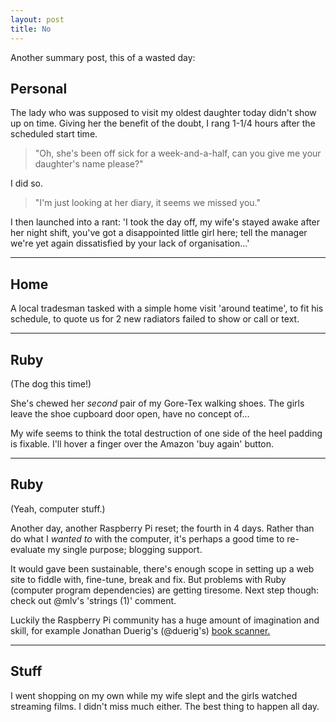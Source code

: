 ```yaml
---
layout: post
title: No
---
```


Another summary post, this of a wasted day:

## Personal

The lady who was supposed to visit my oldest daughter today didn't show up on time.  Giving her the benefit of the doubt, I rang 1-1/4 hours after the scheduled start time.

> "Oh, she's been off sick for a week-and-a-half, can you give me your daughter's name please?"

I did so.

> "I'm just looking at her diary, it seems we missed you."

I then launched into a rant: 'I took the day off, my wife's stayed awake after her night shift, you've got a disappointed little girl here; tell the manager we're yet again dissatisfied by your lack of organisation…'

---

## Home

A local tradesman tasked with a simple home visit 'around teatime', to fit his schedule, to quote us for 2 new radiators failed to show or call or text.

---

## Ruby

(The dog this time!)

She's chewed her *second* pair of my Gore-Tex walking shoes.  The girls leave the shoe cupboard door open, have no concept of…

My wife seems to think the total  destruction of one side of the heel padding is fixable.  I'll hover a finger over the Amazon 'buy again' button.

---

## Ruby

(Yeah, computer stuff.)

Another day, another Raspberry Pi reset; the fourth in 4 days.  Rather than do what I *wanted to* with the computer, it's perhaps a good time to re-evaluate my single purpose; blogging support.

It would gave been sustainable, there's enough scope in setting up a web site to fiddle with, fine-tune, break and fix.  But problems with Ruby (computer program dependencies) are getting tiresome.  Next step though: check out @mlv's 'strings (1)' comment.

Luckily the Raspberry Pi community has a huge amount of imagination and skill, for example Jonathan Duerig's (@duerig's) [book scanner.](https://www.raspberrypi.org/blog/raspberry-pi-controlled-book-scanner/)

---

## Stuff

I went shopping on my own while my wife slept and the girls watched streaming films.  I didn't miss much either.  The best thing to happen all day.

